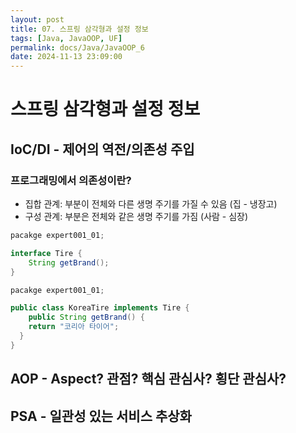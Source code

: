 ```yaml
---
layout: post
title: 07. 스프링 삼각형과 설정 정보
tags: [Java, JavaOOP, UF]
permalink: docs/Java/JavaOOP_6
date: 2024-11-13 23:09:00
---
```

# 스프링 삼각형과 설정 정보
## IoC/DI - 제어의 역전/의존성 주입
### 프로그래밍에서 의존성이란?
- 집합 관계: 부분이 전체와 다른 생명 주기를 가질 수 있음 (집 - 냉장고)
- 구성 관계: 부분은 전체와 같은 생명 주기를 가짐 (사람 - 심장)

```java
pacakge expert001_01;

interface Tire {
	String getBrand();
}
```

```java
pacakge expert001_01;

public class KoreaTire implements Tire {
	public String getBrand() {
  	return "코리아 타이어";
  }
}
```
## AOP - Aspect? 관점? 핵심 관심사? 횡단 관심사?
## PSA - 일관성 있는 서비스 추상화